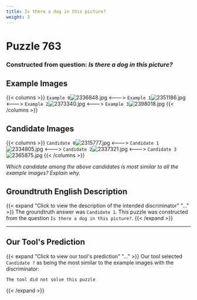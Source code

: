 ```yaml
---
title: Is there a dog in this picture?
weight: 3
---
```


# Puzzle 763
### Constructed from question: _Is there a dog in this picture?_


## Example Images
{{< columns >}}
`Example 0`![2336848.jpg](/gqa_images/2336848.jpg)
<--->
`Example 1`![2351186.jpg](/gqa_images/2351186.jpg)
<--->
`Example 2`![2373340.jpg](/gqa_images/2373340.jpg)
<--->
`Example 3`![2398018.jpg](/gqa_images/2398018.jpg)
{{< /columns >}}

## Candidate Images
{{< columns >}}
`Candidate 0`![2315777.jpg](/gqa_images/2315777.jpg)
<--->
`Candidate 1`![2334805.jpg](/gqa_images/2334805.jpg)
<--->
`Candidate 2`![2337321.jpg](/gqa_images/2337321.jpg)
<--->
`Candidate 3`![2365875.jpg](/gqa_images/2365875.jpg)
{{< /columns >}}

*Which candidate among the above candidates is most similar to all the example images? Explain why.*

## Groundtruth English Description

{{< expand "Click to view the description of the intended discriminator" "..." >}}
The groundtruth answer was `Candidate 1`. This puzzle was constructed from the question `Is there a dog in this picture?`.
{{< /expand >}}

---

## Our Tool's Prediction

{{< expand "Click to view our tool's prediction" "..." >}}
Our tool selected `Candidate ?` as being the most similar to the example images with the discriminator:
```plaintext
The tool did not solve this puzzle
```
{{< /expand >}}
